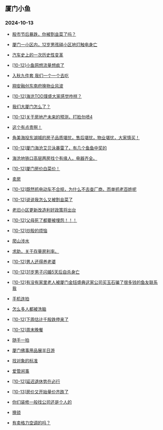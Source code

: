 ## 厦门小鱼 
### 2024-10-13

+ [股市节后暴跌，你被割韭菜了吗？](http://bbs.xmfish.com/read-htm-tid-18250291.html)

+ [厦门一小区内，12岁男孩碰小区地灯触电身亡](http://bbs.xmfish.com/read-htm-tid-18250330.html)

+ [汽车史上的一次历史性变革](http://bbs.xmfish.com/read-htm-tid-18250290.html)

+ [[10-12]小鱼网想流量想疯了](http://bbs.xmfish.com/read-htm-tid-18250408.html)

+ [入秋九件套 我们一个一个去吃](http://bbs.xmfish.com/read-htm-tid-18250364.html)

+ [翔安融创东南府换物业风波](http://bbs.xmfish.com/read-htm-tid-18250332.html)

+ [[10-12]海沧TOD璞盛大家感觉咋样？](http://bbs.xmfish.com/read-htm-tid-18250390.html)

+ [我们大厦门怎么了？](http://bbs.xmfish.com/read-htm-tid-18250297.html)

+ [[10-12]关于房地产未来的预测，打脸勿喷4](http://bbs.xmfish.com/read-htm-tid-18250379.html)

+ [这个有点贵啊！](http://bbs.xmfish.com/read-htm-tid-18250412.html)

+ [角美海投东湖城的房子品质堪忧，售后堪忧，物业堪忧，大家慎买！](http://bbs.xmfish.com/read-htm-tid-18250317.html)

+ [[10-12]厦门海沧艾贝泳暴雷了，有几个鱼鱼中奖的](http://bbs.xmfish.com/read-htm-tid-18250370.html)

+ [海沧地铁口高层两房找个有缘人，电器齐全。](http://bbs.xmfish.com/read-htm-tid-18250396.html)

+ [[10-12]厦门房价白菜价！](http://bbs.xmfish.com/read-htm-tid-18250460.html)

+ [卖房](http://bbs.xmfish.com/read-htm-tid-18250399.html)

+ [[10-12]既然抓电动车不合规，为什么不去查厂商，而单抓老百姓呢](http://bbs.xmfish.com/read-htm-tid-18250360.html)

+ [[10-12]说说我怎么又被割韭菜了](http://bbs.xmfish.com/read-htm-tid-18250465.html)

+ [老旧小区更新改造利好政策将出台](http://bbs.xmfish.com/read-htm-tid-18250393.html)

+ [[10-12]父母死了都要被埋怨！！！](http://bbs.xmfish.com/read-htm-tid-18250415.html)

+ [[10-12]炒股的烦恼](http://bbs.xmfish.com/read-htm-tid-18250455.html)

+ [爬山涉水](http://bbs.xmfish.com/read-htm-tid-18250447.html)

+ [求助，关于存量房利率。](http://bbs.xmfish.com/read-htm-tid-18250401.html)

+ [[10-12]男人还得养老婆](http://bbs.xmfish.com/read-htm-tid-18250438.html)

+ [[10-12]31岁男子闪婚5天后自杀身亡](http://bbs.xmfish.com/read-htm-tid-18250473.html)

+ [[10-12]有没有家里老人被厦门金钰盛典这家公司买玉石骗了很多钱的鱼友联系我](http://bbs.xmfish.com/read-htm-tid-18250463.html)

+ [手机连拍](http://bbs.xmfish.com/read-htm-tid-18250476.html)

+ [怎么多人都被洗脑](http://bbs.xmfish.com/read-htm-tid-18250511.html)

+ [[10-12]下周估计千股跌停来了](http://bbs.xmfish.com/read-htm-tid-18250469.html)

+ [[10-12]周末晚餐](http://bbs.xmfish.com/read-htm-tid-18250482.html)

+ [随手一拍](http://bbs.xmfish.com/read-htm-tid-18250508.html)

+ [厦门佛事用品展半日游](http://bbs.xmfish.com/read-htm-tid-18250501.html)

+ [找对象的标准](http://bbs.xmfish.com/read-htm-tid-18250497.html)

+ [爱管闲事](http://bbs.xmfish.com/read-htm-tid-18250525.html)

+ [[10-12]延迟退休势在必行](http://bbs.xmfish.com/read-htm-tid-18250519.html)

+ [[10-13]房价又开始量价齐跌了](http://bbs.xmfish.com/read-htm-tid-18250598.html)

+ [你们装修一般找公司还是个人的](http://bbs.xmfish.com/read-htm-tid-18250485.html)

+ [换锁](http://bbs.xmfish.com/read-htm-tid-18250507.html)

+ [有卖格力空调的吗？](http://bbs.xmfish.com/read-htm-tid-18250526.html)

